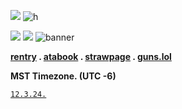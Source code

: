 ![](https://files.catbox.moe/5py9t2.png)
![h](https://komarev.com/ghpvc/?username=johnmarstoned&color=000000)

![](https://files.catbox.moe/ossnln.png)
![](https://files.catbox.moe/aibc90.png)
![banner](https://files.catbox.moe/b5uyst.png)

**[rentry](https://rentry.co/marstoning) . [atabook](https://marston.atabook.org) . [strawpage](https://johnmarstoned.straw.page) . [guns.lol](https://guns.lol/marston)**

**MST Timezone. (UTC -6)**

<code style="color : black">[12.3.24.](https://github.com/exodusinamerica)</code>
